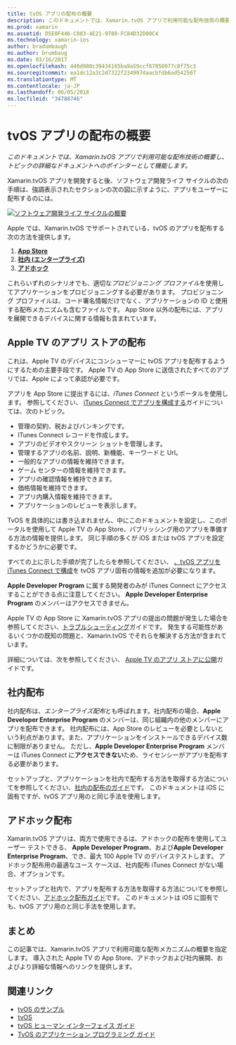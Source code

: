 ```yaml
---
title: tvOS アプリの配布の概要
description: このドキュメントでは、Xamarin.tvOS アプリで利用可能な配布技術の概要し、トピックの詳細なドキュメントへのポインターとして機能します。
ms.prod: xamarin
ms.assetid: D5E0F446-C083-4E21-9788-FC84D32D00C4
ms.technology: xamarin-ios
author: bradumbaugh
ms.author: brumbaug
ms.date: 03/16/2017
ms.openlocfilehash: 440d980c39434165ba9a59ccf67850977c8f75c3
ms.sourcegitcommit: ea1dc12a3c2d7322f234997daacbfdb6ad542507
ms.translationtype: MT
ms.contentlocale: ja-JP
ms.lasthandoff: 06/05/2018
ms.locfileid: "34788746"
---
```

# <a name="tvos-app-distribution-overview"></a>tvOS アプリの配布の概要

_このドキュメントでは、Xamarin.tvOS アプリで利用可能な配布技術の概要し、トピックの詳細なドキュメントへのポインターとして機能します。_


Xamarin.tvOS アプリを開発すると後、ソフトウェア開発ライフ サイクルの次の手順は、強調表示されたセクションの次の図に示すように、アプリをユーザーに配布するのには。


[![ソフトウェア開発ライフ サイクルの概要](images/publishingdiagram.png)](images/publishingdiagram.png#lightbox)


Apple では、Xamarin.tvOS でサポートされている、tvOS のアプリを配布する次の方法を提供します。

1. [**App Store**](#Apple-TV-App-Store-Distribution)
2. [**社内 (エンタープライズ)**](#In-House-Distribution) 
2. [**アドホック**](#Ad_Hoc_Distribution) 

これらいずれのシナリオでも、適切な*プロビジョニング プロファイル*を使用してアプリケーションをプロビジョニングする必要があります。 プロビジョニング プロファイルは、コード署名情報だけでなく、アプリケーションの ID と使用する配布メカニズムも含むファイルです。 App Store 以外の配布には、アプリを展開できるデバイスに関する情報も含まれています。

<a name="Apple-TV-App-Store-Distribution" />

## <a name="apple-tv-app-store-distribution"></a>Apple TV のアプリ ストアの配布

これは、Apple TV のデバイスにコンシューマーに tvOS アプリを配布するようにするための主要手段です。 Apple TV の App Store に送信されたすべてのアプリでは、Apple によって承認が必要です。

アプリを App Store に提出するには、*iTunes Connect* というポータルを使用します。 参照してください、 [iTunes Connect でアプリを構成する](~/ios/deploy-test/app-distribution/app-store-distribution/itunesconnect.md)ガイドについては、次のトピック。

- 管理の契約、税およびバンキングです。
- ITunes Connect レコードを作成します。
- アプリのビデオやスクリーン ショットを管理します。
- 管理するアプリの名前、説明、新機能、キーワードと Url。
- 一般的なアプリの情報を維持できます。
- ゲーム センターの情報を維持できます。
- アプリの確認情報を維持できます。
- 価格情報を維持できます。
- アプリ内購入情報を維持できます。
- アプリケーションのレビューを表示します。

TvOS を具体的には書き込まれません、中にこのドキュメントを設定し、このポータルを使用して Apple TV の App Store、パブリッシング用のアプリを準備する方法の情報を提供します。 同じ手順の多くが iOS または tvOS アプリを設定するかどうかに必要です。

すべての上に示した手順が完了したらを参照してください、 [、tvOS アプリを iTunes Connect で構成](~/ios/tvos/deploy-test/app-distribution/itunes-connect.md)を tvOS アプリ固有の情報を追加が必要になります。

**Apple Developer Program** に属する開発者のみが iTunes Connect にアクセスすることができる点に注意してください。 **Apple Developer Enterprise Program** のメンバーはアクセスできません。

Apple TV の App Store に Xamarin.tvOS アプリの提出の問題が発生した場合を参照してください、[トラブルシューティング](~/ios/tvos/troubleshooting.md)ガイドです。 発生する可能性があるいくつかの既知の問題と、Xamarin.tvOS でそれらを解決する方法が含まれています。

詳細については、次を参照してください、 [Apple TV のアプリ ストアに公開](~/ios/tvos/deploy-test/app-distribution/app-store-publishing.md)ガイドです。

<a name="In-House-Distribution" />

## <a name="in-house-distribution"></a>社内配布

社内配布は、*エンタープライズ配布*とも呼ばれます。社内配布の場合、**Apple Developer Enterprise Program** のメンバーは、同じ組織内の他のメンバーにアプリを配布できます。 社内配布には、App Store のレビューを必要としないという利点があります。また、アプリケーションをインストールできるデバイス数に制限がありません。 ただし、**Apple Developer Enterprise Program** メンバーは iTunes Connect に**アクセスできない**ため、ライセンシーがアプリを配布する必要があります。

セットアップと、アプリケーションを社内で配布する方法を取得する方法についてを参照してください、[社内の配布のガイド](~/ios/deploy-test/app-distribution/in-house-distribution.md)です。 このドキュメントは iOS に固有ですが、tvOS アプリ用のと同じ手法を使用します。

<a name="Ad_Hoc_Distribution"/>

## <a name="ad-hoc-distribution"></a>アドホック配布

Xamarin.tvOS アプリは、両方で使用できるは、アドホックの配布を使用してユーザー テストできる、 **Apple Developer Program**、および**Apple Developer Enterprise Program**、でき、最大 100 Apple TV のデバイステストします。 アドホック配布用の最適なユース ケースは、社内配布 iTunes Connect がない場合、オプションです。

セットアップと社内で、アプリを配布する方法を取得する方法についてを参照してください、[アドホック配布ガイド](~/ios/deploy-test/app-distribution/ad-hoc-distribution.md)です。 このドキュメントは iOS に固有でも、tvOS アプリ用のと同じ手法を使用します。

<a name="Summary" />

## <a name="summary"></a>まとめ

この記事では、Xamarin.tvOS アプリで利用可能な配布メカニズムの概要を指定します。 導入された Apple TV の App Store、アドホックおよび社内展開、およびより詳細な情報へのリンクを提供します。



## <a name="related-links"></a>関連リンク

- [tvOS のサンプル](https://developer.xamarin.com/samples/tvos/all/)
- [tvOS](https://developer.apple.com/tvos/)
- [tvOS ヒューマン インターフェイス ガイド](https://developer.apple.com/tvos/human-interface-guidelines/)
- [TvOS のアプリケーション プログラミング ガイド](https://developer.apple.com/library/prerelease/tvos/documentation/General/Conceptual/AppleTV_PG/)
